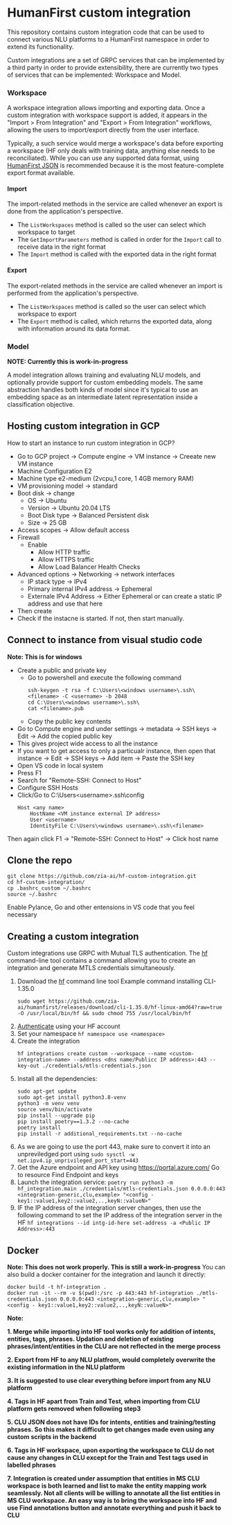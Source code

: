 # HumanFirst custom integration
This repository contains custom integration code that can be used to connect various NLU platforms to a HumanFirst namespace in order to extend its functionality.

Custom integrations are a set of GRPC services that can be implemented by a third party in order to provide extensibility, there are currently two types of services that can be implemented: Workspace and Model.

### Workspace
A workspace integration allows importing and exporting data. Once a custom integration with workspace support is added, it appears in the "Import > From Integration" and "Export > From Integration" workflows, allowing the users to import/export directly from the user interface.

Typically, a such service would merge a workspace's data before exporting a workspace (HF only deals with training data, anything else needs to be reconciliated). While you can use any supported data format, using [HumanFirst JSON](https://docs.humanfirst.ai/docs/advanced/humanfirst-json/) is recommended because it is the most feature-complete export format available.

#### Import
The import-related methods in the service are called whenever an export is done from the application's perspective.

- The `ListWorkspaces` method is called so the user can select which workspace to target
- The `GetImportParameters` method is called in order for the `Import` call to receive data in the right format
- The `Import` method is called with the exported data in the right format

#### Export
The export-related methods in the service are called whenever an import is performed from the application's perspective.

- The `ListWorkspaces` method is called so the user can select which workspace to export
- The `Export` method is called, which returns the exported data, along with information around its data format.

### Model
**NOTE: Currently this is work-in-progress**

A model integration allows training and evaluating NLU models, and optionally provide support for custom embedding models. The same abstraction handles both kinds of model since it's typical to use an embedding space as an intermediate latent representation inside a classification objective. 


## Hosting custom integration in GCP
How to start an instance to run custom integration in GCP?
* Go to GCP project -> Compute engine -> VM instance -> Creeate new VM instance
* Machine Configuration E2
* Machine type e2-medium (2vcpu,1 core, 1 4GB memory RAM)
* VM provisioning model -> standard
* Boot disk -> change 
    * OS -> Ubuntu
    * Version -> Ubuntu 20.04 LTS
    * Boot Disk type -> Balanced Persistent disk
    * Size -> 25 GB
* Access scopes -> Allow default access
* Firewall
    * Enable
        * Allow HTTP traffic
        * Allow HTTPS traffic
        * Allow Load Balancer Health Checks
* Advanced options -> Networking -> network interfaces
    * IP stack type -> IPv4
    * Primary internal IPv4 address -> Ephemeral
    * Externale IPv4 Address -> Either Ephemeral or can create a static IP address and use that here
* Then create
* Check if the instacne is started. If not, then start manually.

## Connect to instance from visual studio code
**Note: This is for windows**

* Create a public and private key
    * Go to powershell and execute the following command
        ```
        ssh-keygen -t rsa -f C:\Users\<windows username>\.ssh\<filename> -C <username> -b 2048
        cd C:\Users\<windows username>\.ssh\
        cat <filename>.pub
        ```
    * Copy the public key contents
* Go to Compute engine and under settings -> metadata -> SSH keys -> Edit -> Add the copied public key
* This gives project wide access to all the instance
* If you want to get access to only a particualr instance, then open that instance -> Edit ->  SSH keys -> Add item -> Paste the SSH key
* Open VS code in local system
* Press F1
* Search for "Remote-SSH: Connect to Host"
* Configure SSH Hosts
* Click/Go to C:\Users\<username>\.ssh\config
    ```
    Host <any name>
        HostName <VM instance external IP address>
        User <username>
        IdentityFile C:\Users\<windows username>\.ssh\<filename>
    ```
Then again click F1 -> "Remote-SSH: Connect to Host" -> Click host name

## Clone the repo

```
git clone https://github.com/zia-ai/hf-custom-integration.git
cd hf-custom-integration/
cp .bashrc_custom ~/.bashrc
source ~/.bashrc
```
Enable Pylance, Go and other entensions in VS code that you feel necessary

## Creating a custom integration
Custom integrations use GRPC with Mutual TLS authentication. The [hf](https://github.com/zia-ai/humanfirst/releases?q=cli&expanded=true) command-line tool contains a command allowing you to create an integration and generate MTLS credentials simultaneously.

1. Download the [hf](https://github.com/zia-ai/humanfirst/releases?q=cli&expanded=true) command line tool
Example command installing CLI-1.35.0
    ```
    sudo wget https://github.com/zia-ai/humanfirst/releases/download/cli-1.35.0/hf-linux-amd64?raw=true -O /usr/local/bin/hf && sudo chmod 755 /usr/local/bin/hf
    ```
2. [Authenticate](https://docs.humanfirst.ai/docs/cli/overview#authenticating) using your HF account
3. Set your namespace `hf namespace use <namespace>`
4. Create the integration
    ```
    hf integrations create custom --workspace --name <custom-integration-name> --address <dns name/Publicc IP address>:443 --key-out ./credentials/mtls-credentials.json
    ```
5. Install all the dependencies: 
    ```
    sudo apt-get update
    sudo apt-get install python3.8-venv
    python3 -m venv venv
    source venv/bin/activate
    pip install --upgrade pip
    pip install poetry==1.3.2 --no-cache
    poetry install
    pip install -r additional_requirements.txt --no-cache
    ```
6. As we are going to use the port 443, make sure to convert it into an unpreviledged port using `sudo sysctl -w net.ipv4.ip_unprivileged_port_start=443`
7. Get the Azure endpoint and API key using https://portal.azure.com/
    Go to resource
    Find Endpoint and keys
8. Launch the integration service: `poetry run python3 -m hf_integration.main ./credentials/mtls-credentials.json 0.0.0.0:443 <integration-generic,clu,example> "<config - key1::value1,key2::value2,..,keyN::valueN>"`
9. IF the IP address of the integration server changes, then use the following command to set the IP address of the integration server in the HF
`hf integrations --id intg-id-here set-address -a <Public IP Address>:443`

## Docker
**Note: This does not work properly. This is still a work-in-progress**
You can also build a docker container for the integration and launch it directly:

```
docker build -t hf-integration .
docker run -it --rm -v $(pwd):/src -p 443:443 hf-integration ./mtls-credentials.json 0.0.0.0:443 <integration-generic,clu,example> "<config - key1::value1,key2::value2,..,keyN::valueN>"
```

**Note:**

**1. Merge while importing into HF tool works only for addition of intents, entities, tags, phrases. Updation and deletion of existing phrases/intent/entities in the CLU are not reflected in the merge process**

**2. Export from HF to any NLU platfrom, would completely overwrite the existing information in the NLU platform**

**3. It is suggested to use clear everything before import from any NLU platform**

**4. Tags in HF apart from Train and Test, when importing from CLU platform gets removed when followiing step3**

**5. CLU JSON does not have IDs for intents, entities and training/testing phrases. So this makes it difficult to get changes made even using any custom scripts in the backend**

**6. Tags in HF workspace, upon exporting the workspace to CLU do not cause any changes in CLU except for the Train and Test tags used in labelled phrases**

**7. Integration is created under assumption that entities in MS CLU workspace is both learned and list to make the entity mapping work seamlessly. Not all clients will be willing to annotate all the list entities in MS CLU workspace. An easy way is to bring the workspace into HF and use Find annotations button and annotate everything and push it back to CLU**
